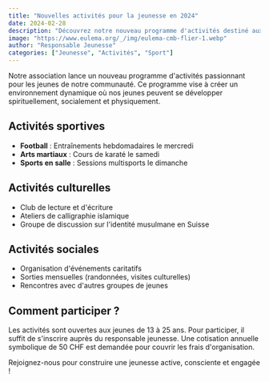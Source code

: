 ```yaml
---
title: "Nouvelles activités pour la jeunesse en 2024"
date: 2024-02-28
description: "Découvrez notre nouveau programme d'activités destiné aux jeunes de notre communauté"
image: "https://www.eulema.org/_/img/eulema-cmb-flier-1.webp"
author: "Responsable Jeunesse"
categories: ["Jeunesse", "Activités", "Sport"]
---
```


Notre association lance un nouveau programme d'activités passionnant pour les jeunes de notre communauté. Ce programme vise à créer un environnement dynamique où nos jeunes peuvent se développer spirituellement, socialement et physiquement.

## Activités sportives

- **Football** : Entraînements hebdomadaires le mercredi
- **Arts martiaux** : Cours de karaté le samedi
- **Sports en salle** : Sessions multisports le dimanche

## Activités culturelles

- Club de lecture et d'écriture
- Ateliers de calligraphie islamique
- Groupe de discussion sur l'identité musulmane en Suisse

## Activités sociales

- Organisation d'événements caritatifs
- Sorties mensuelles (randonnées, visites culturelles)
- Rencontres avec d'autres groupes de jeunes

## Comment participer ?

Les activités sont ouvertes aux jeunes de 13 à 25 ans. Pour participer, il suffit de s'inscrire auprès du responsable jeunesse. Une cotisation annuelle symbolique de 50 CHF est demandée pour couvrir les frais d'organisation.

Rejoignez-nous pour construire une jeunesse active, consciente et engagée ! 